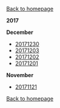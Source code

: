 [Back to homepage](https://bartfennema.github.io/)

**2017**

**December**
- [20171230](https://bartfennema.github.io/posts/20171230.html)
- [20171203](https://bartfennema.github.io/posts/20171203.html)
- [20171202](https://bartfennema.github.io/posts/20171202.html)
- [20171201](https://bartfennema.github.io/posts/20171201.html)

**November**
- [20171121](https://bartfennema.github.io/posts/20171121.html)

[Back to homepage](https://bartfennema.github.io/)
